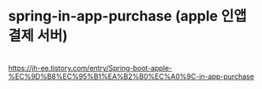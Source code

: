 # spring-in-app-purchase (apple 인앱결제 서버)
#
###
https://jh-ee.tistory.com/entry/Spring-boot-apple-%EC%9D%B8%EC%95%B1%EA%B2%B0%EC%A0%9C-in-app-purchase
